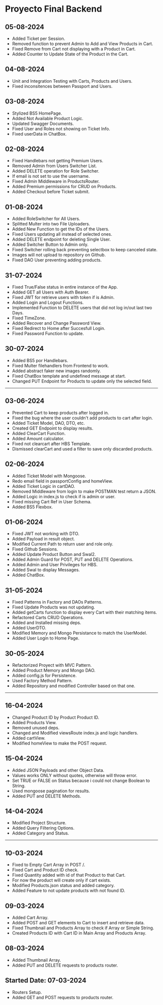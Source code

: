 # Proyecto Final Backend

## 05-08-2024
- Added Ticket per Session.
- Removed function to prevent Admin to Add and View Products in Cart.
- Fixed Remove from Cart not displaying with a Product in Cart.
- Added Counter to Update State of the Product in the Cart.

## 04-08-2024
- Unit and Integration Testing with Carts, Products and Users.
- Fixed inconsitences between Passport and Users.

## 03-08-2024
- Stylized BS5 HomePage.
- Added Not Available Product Logic.
- Updated Swagger Documents.
- Fixed User and Roles not showing on Ticket Info.
- Fixed userData in ChatBox.

## 02-08-2024
- Fixed Handlebars not getting Premium Users.
- Removed Admin from Users Switcher List.
- Added DELETE operation for Role Switcher.
- If email is not set to use the username.
- Fixed Admin Middleware in ProductsRouter.
- Added Premium permissions for CRUD on Products.
- Added Checkout before Ticket submit.

## 01-08-2024
- Added RoleSwitcher for All Users.
- Splitted Multer into two File Uploaders.
- Added New Function to get the IDs of the Users.
- Fixed Users updating all instead of selected ones.
- Added DELETE endpoint for deleting Single User.
- Added Switcher Button to Admin only.
- Fixed Switcher rolling back preventing selectbox to keep canceled state.
- Images will not upload to repository on Github.
- Fixed DAO User preventing adding products.

## 31-07-2024
- Fixed True/False status in entire instance of the App.
- Added GET all Users with Auth Bearer.
- Fixed JWT for retrieve users with token if is Admin.
- Added Login and Logout Functions.
- Implemented Function to DELETE users that did not log in/out last two Days.
- Fixed TimeZone.
- Added Recover and Change Password View.
- Fixed Redirect to Home after Succesfull Login.
- Fixed Password Function to update.

## 30-07-2024
- Added BS5 por Handlebars.
- Fixed Multer filehandlers from Frontend to work.
- Added abstract faker new images randomly.
- Fixed ChatBox template and undefined message at start.
- Changed PUT Endpoint for Products to update only the selected field.

----------------------------------------------------------------------------------------

## 03-06-2024
- Prevented Cart to keep products after logged in.
- Fixed the bug where the user couldn't add products to cart after login.
- Added Ticket Model, DAO, DTO, etc.
- Created GET Endpoint to display results.
- Added ClearCart Function.
- Added Amount calculator.
- Fixed not clearcart after HBS Template.
- Dismissed clearCart and used a filter to save only discarded products.

## 02-06-2024
- Added Ticket Model with Mongoose.
- Redo email field in passportConfig and homeView.
- Added Ticket Logic in cartDAO.
- Removed Middleware from login to make POSTMAN test return a JSON.
- Added Logic in index.js to check if is admin or user.
- Fixed missing Cart Ref in User Schema.
- Added BS5 Flexbox.

## 01-06-2024
- Fixed JWT not working with DTO.
- Added Payload in result object.
- Modified Current Path to return user and role only.
- Fixed Github Sessions.
- Added Update Product Button and Swal2.
- Added Admin Guard for POST, PUT and DELETE Operations.
- Added Admin and User Privileges for HBS.
- Added Swal to display Messages.
- Added ChatBox.

## 31-05-2024
- Fixed Patterns in Factory and DAOs Patterns.
- Fixed Update Products was not updating.
- Added getCarts function to display every Cart with their matching items.
- Refactored Carts CRUD Operations.
- Added and Installed missing deps.
- Added UserDTO.
- Modified Memory and Mongo Persistance to match the UserModel.
- Added User Login to Home Page.

## 30-05-2024
- Refactorized Proyect with MVC Pattern.
- Added Product Memory and Mongo DAO.
- Added config.js for Persistence.
- Used Factory Method Pattern.
- Added Repository and modified Controller based on that one.

----------------------------------------------------------------------------------------

## 16-04-2024
- Changed Product ID by Product Product ID.
- Added Products View.
- Removed unused deps.
- Changed and Modified viewsRoute index.js and logic handlers.
- Added cartView.
- Modified homeView to make the POST request.

## 15-04-2024

- Added JSON Payloads and other Object Data.
- Values works ONLY without quotes, otherwise will throw error.
- Set TRUE or FALSE on Status because i could not change Boolean to String.
- Used mongoose pagination for results.
- Added PUT and DELETE Methods.

## 14-04-2024

- Modified Project Structure.
- Added Query Filtering Options.
- Added Category and Status.

----------------------------------------------------------------------------------------

## 10-03-2024

- Fixed to Empty Cart Array in POST /.
- Fixed Cart and Product ID check.
- Fixed Quantity added with id of that Product to that Cart.
- For now the product will create only if cart exists.
- Modified Products.json status and added category.
- Added Feature to not update products with not found ID.

## 09-03-2024

- Added Cart Array.
- Added POST and GET elements to Cart to insert and retrieve data.
- Fixed Thumbnail and Products Array to check if Array or Simple String.
- Created Products ID with Cart ID in Main Array and Products Array.

## 08-03-2024

- Added Thumbnail Array.
- Added PUT and DELETE requests to products router.

## Started Date: 07-03-2024

- Routers Setup.
- Added GET and POST requests to products router.
